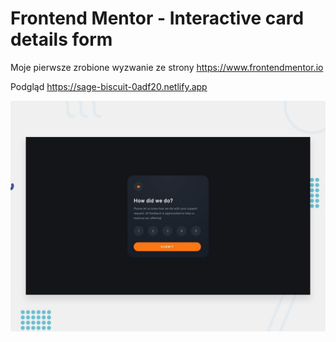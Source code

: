 # Frontend Mentor - Interactive card details form

Moje pierwsze zrobione wyzwanie ze strony https://www.frontendmentor.io

Podgląd
https://sage-biscuit-0adf20.netlify.app

![Design preview for the Interactive card details form coding challenge](./design/desktop-preview.jpg)
